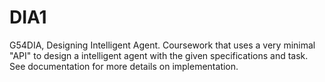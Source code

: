 # DIA1
G54DIA, Designing Intelligent Agent.
Coursework that uses a very minimal "API" to design a intelligent agent with the given specifications and task.
See documentation for more details on implementation.
